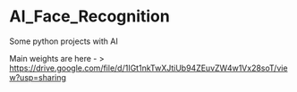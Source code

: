 # AI_Face_Recognition
Some python projects with AI

Main weights are here - > https://drive.google.com/file/d/1IGt1nkTwXJtiUb94ZEuvZW4w1Vx28soT/view?usp=sharing
